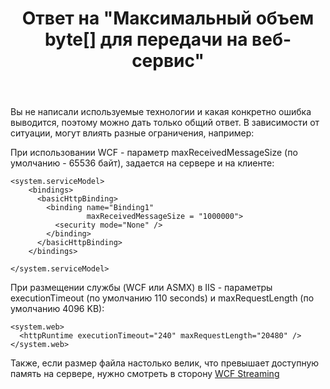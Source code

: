 ﻿---
title: "Ответ на \"Максимальный объем byte[] для передачи на веб-сервис\""
se.owner.user_id: 240512
se.owner.display_name: "MSDN.WhiteKnight"
se.owner.link: "https://ru.stackoverflow.com/users/240512/msdn-whiteknight"
se.answer_id: 716834
se.question_id: 715955
se.post_type: answer
se.score: 2
se.is_accepted: False
---
<p>Вы не написали используемые технологии и какая конкретно ошибка выводится, поэтому можно дать только общий ответ. В зависимости от ситуации, могут влиять разные ограничения, например:</p>

<p>При использовании WCF - параметр maxReceivedMessageSize (по умолчанию - 65536 байт), задается на сервере и на клиенте:
</p>

<pre><code>&lt;system.serviceModel&gt;
    &lt;bindings&gt;
      &lt;basicHttpBinding&gt;
        &lt;binding name="Binding1"
                 maxReceivedMessageSize = "1000000"&gt;
          &lt;security mode="None" /&gt;
        &lt;/binding&gt;
      &lt;/basicHttpBinding&gt;
    &lt;/bindings&gt;

&lt;/system.serviceModel&gt;
</code></pre>

<p>При размещении службы (WCF или ASMX) в IIS - параметры executionTimeout (по умолчанию 110 seconds) и maxRequestLength (по умолчанию 4096 KB):
</p>

<pre><code>&lt;system.web&gt;
  &lt;httpRuntime executionTimeout="240" maxRequestLength="20480" /&gt;
&lt;/system.web&gt;
</code></pre>

<p>Также, если размер файла настолько велик, что превышает доступную память на сервере, нужно смотреть в сторону <a href="https://msdn.microsoft.com/ru-ru/library/ms733742(v=vs.110).aspx#Streaming%20Data" rel="nofollow noreferrer">WCF Streaming</a> </p>
